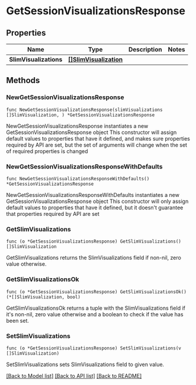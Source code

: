 # GetSessionVisualizationsResponse

## Properties

Name | Type | Description | Notes
------------ | ------------- | ------------- | -------------
**SlimVisualizations** | [**[]SlimVisualization**](SlimVisualization.md) |  | 

## Methods

### NewGetSessionVisualizationsResponse

`func NewGetSessionVisualizationsResponse(slimVisualizations []SlimVisualization, ) *GetSessionVisualizationsResponse`

NewGetSessionVisualizationsResponse instantiates a new GetSessionVisualizationsResponse object
This constructor will assign default values to properties that have it defined,
and makes sure properties required by API are set, but the set of arguments
will change when the set of required properties is changed

### NewGetSessionVisualizationsResponseWithDefaults

`func NewGetSessionVisualizationsResponseWithDefaults() *GetSessionVisualizationsResponse`

NewGetSessionVisualizationsResponseWithDefaults instantiates a new GetSessionVisualizationsResponse object
This constructor will only assign default values to properties that have it defined,
but it doesn't guarantee that properties required by API are set

### GetSlimVisualizations

`func (o *GetSessionVisualizationsResponse) GetSlimVisualizations() []SlimVisualization`

GetSlimVisualizations returns the SlimVisualizations field if non-nil, zero value otherwise.

### GetSlimVisualizationsOk

`func (o *GetSessionVisualizationsResponse) GetSlimVisualizationsOk() (*[]SlimVisualization, bool)`

GetSlimVisualizationsOk returns a tuple with the SlimVisualizations field if it's non-nil, zero value otherwise
and a boolean to check if the value has been set.

### SetSlimVisualizations

`func (o *GetSessionVisualizationsResponse) SetSlimVisualizations(v []SlimVisualization)`

SetSlimVisualizations sets SlimVisualizations field to given value.



[[Back to Model list]](../README.md#documentation-for-models) [[Back to API list]](../README.md#documentation-for-api-endpoints) [[Back to README]](../README.md)


